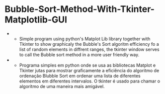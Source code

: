 # Bubble-Sort-Method-With-Tkinter-Matplotlib-GUI
* - Simple program using python's Matplot Lib library together with Tkinter to show graphicaly the Bubble's Sort algoritm efficiency fo a list of random elements in diffrent ranges, the tkinter window serves to call the Bubble sort method in a more user friendly way.

* - Programa simples em python onde se usa as bibliotecas Matplot e Tkinter jutas para mostrar graficamente a eficiência do algoritmo de ordenação Blubble Sort em ordenar uma lista de diferentes elementos em diferentes intervalos. O tkinter é usado para chamar o algoritmo de uma maneira mais amigável. 

